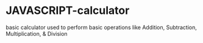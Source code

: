 # JAVASCRIPT-calculator
basic calculator used to perform basic operations like Addition, Subtraction, Multiplication, &amp; Division
